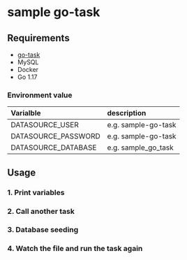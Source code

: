 sample go-task
===

## Requirements

- [go-task](https://taskfile.dev)
- MySQL
- Docker
- Go 1.17

### Environment value

| Varialble | description |
|:--|:--|
| DATASOURCE\_USER     | e.g. sample-go-task   |
| DATASOURCE\_PASSWORD | e.g. sample-go-task   |
| DATASOURCE\_DATABASE | e.g. sample\_go\_task |

## Usage

### 1. Print variables

### 2. Call another task

### 3. Database seeding

### 4. Watch the file and run the task again
